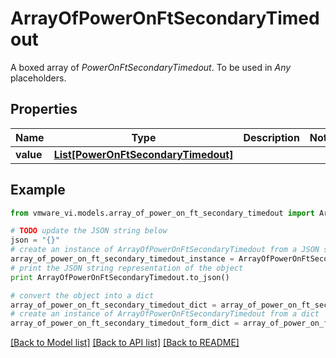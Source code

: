 # ArrayOfPowerOnFtSecondaryTimedout

A boxed array of *PowerOnFtSecondaryTimedout*. To be used in *Any* placeholders. 

## Properties
Name | Type | Description | Notes
------------ | ------------- | ------------- | -------------
**value** | [**List[PowerOnFtSecondaryTimedout]**](PowerOnFtSecondaryTimedout.md) |  | 

## Example

```python
from vmware_vi.models.array_of_power_on_ft_secondary_timedout import ArrayOfPowerOnFtSecondaryTimedout

# TODO update the JSON string below
json = "{}"
# create an instance of ArrayOfPowerOnFtSecondaryTimedout from a JSON string
array_of_power_on_ft_secondary_timedout_instance = ArrayOfPowerOnFtSecondaryTimedout.from_json(json)
# print the JSON string representation of the object
print ArrayOfPowerOnFtSecondaryTimedout.to_json()

# convert the object into a dict
array_of_power_on_ft_secondary_timedout_dict = array_of_power_on_ft_secondary_timedout_instance.to_dict()
# create an instance of ArrayOfPowerOnFtSecondaryTimedout from a dict
array_of_power_on_ft_secondary_timedout_form_dict = array_of_power_on_ft_secondary_timedout.from_dict(array_of_power_on_ft_secondary_timedout_dict)
```
[[Back to Model list]](../README.md#documentation-for-models) [[Back to API list]](../README.md#documentation-for-api-endpoints) [[Back to README]](../README.md)


